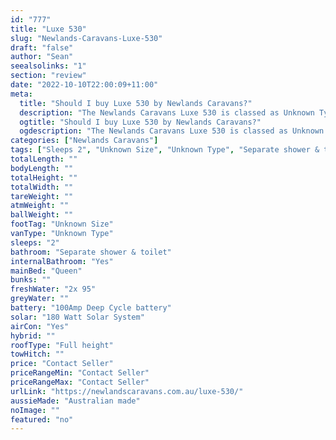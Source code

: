 ```yaml
---
id: "777"
title: "Luxe 530"
slug: "Newlands-Caravans-Luxe-530"
draft: "false"
author: "Sean"
seealsolinks: "1"
section: "review"
date: "2022-10-10T22:00:09+11:00"
meta:
  title: "Should I buy Luxe 530 by Newlands Caravans?"
  description: "The Newlands Caravans Luxe 530 is classed as Unknown Type, and sleeps 2 people. It is Australian made and comes in at Unknown Size. It generally has Separate shower & toilet."
  ogtitle: "Should I buy Luxe 530 by Newlands Caravans?"
  ogdescription: "The Newlands Caravans Luxe 530 is classed as Unknown Type, and sleeps 2 people. It is Australian made and comes in at Unknown Size. It generally has Separate shower & toilet."
categories: ["Newlands Caravans"]
tags: ["Sleeps 2", "Unknown Size", "Unknown Type", "Separate shower & toilet", "Full height", "Price Unknown"]
totalLength: ""
bodyLength: ""
totalHeight: ""
totalWidth: ""
tareWeight: ""
atmWeight: ""
ballWeight: ""
footTag: "Unknown Size"
vanType: "Unknown Type"
sleeps: "2"
bathroom: "Separate shower & toilet"
internalBathroom: "Yes"
mainBed: "Queen"
bunks: ""
freshWater: "2x 95"
greyWater: ""
battery: "100Amp Deep Cycle battery"
solar: "180 Watt Solar System"
airCon: "Yes"
hybrid: ""
roofType: "Full height"
towHitch: ""
price: "Contact Seller"
priceRangeMin: "Contact Seller"
priceRangeMax: "Contact Seller"
urlLink: "https://newlandscaravans.com.au/luxe-530/"
aussieMade: "Australian made"
noImage: ""
featured: "no"
---
```

